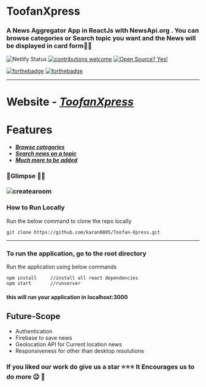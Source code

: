   

# ToofanXpress


###  A News Aggregator App in ReactJs with NewsApi.org  . You can browse categories or Search topic you want and the News will be displayed in card form💫✨

![Netlify Status](https://api.netlify.com/api/v1/badges/1aa2cf02-d8d5-4b5b-9881-3bde514118bd/deploy-status)
[
![contributions welcome](https://img.shields.io/badge/contributions-welcome-brightgreen.svg?style=flat)](https://github.com/karan0805/Toofan-Xpress/issues) [![Open Source? Yes!](https://badgen.net/badge/Open%20Source%20%3F/Yes%21/blue?icon=github)](https://github.com/karan0805/Toofan-Xpress) 

[![forthebadge](https://forthebadge.com/images/badges/made-with-javascript.svg)](https://github.com/karan0805/Toofan-Xpress) [![forthebadge](https://forthebadge.com/images/badges/built-with-love.svg)](https://github.com/karan0805/Toofan-Xpress)


---
# Website - <em>[ToofanXpress](https://toofan-xpress.vercel.app/)</em>

# Features
- ***[Browse categories](#Categories-)***
- ***[Search news on a topic](#Search-)***
- ***[Much more to be added](#Future-Scope)***



### :rocket:Glimpse :dizzy::dizzy:<br><br>![createaroom](https://snipboard.io/Ez0Tce.jpg)



### How to Run Locally
Run the below command to clone the repo locally
```
git clone https://github.com/karan0805/Toofan-Xpress.git
``` 

---
### To run the application, go to the root directory 

 Run the application using below commands
```
npm install		//install all react dependencies
npm start		//runserver
```
#### this will run your application in localhost:3000

## Future-Scope
- Authentication 
- Firebase to save news
- Geolocation API for Current location news
- Responsiveness for other than desktop resolutions

### If you liked our work do give us a star :star::star::star: It Encourages us to do more :wink: :dizzy:

